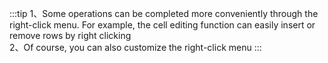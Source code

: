 :::tip
1、Some operations can be completed more conveniently through the right-click menu. For example, the cell editing function can easily insert or remove rows by right clicking<br>
2、Of course, you can also customize the right-click menu
:::
